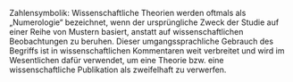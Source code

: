 Zahlensymbolik: Wissenschaftliche Theorien werden oftmals als „Numerologie“ bezeichnet, wenn der ursprüngliche Zweck der Studie auf einer Reihe von Mustern basiert, anstatt auf wissenschaftlichen Beobachtungen zu beruhen. Dieser umgangssprachliche Gebrauch des Begriffs ist in wissenschaftlichen Kommentaren weit verbreitet und wird im Wesentlichen dafür verwendet, um eine Theorie bzw. eine wissenschaftliche Publikation als zweifelhaft zu verwerfen.

